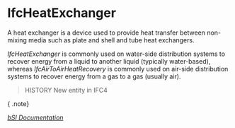 IfcHeatExchanger
================
A heat exchanger is a device used to provide heat transfer between non-mixing
media such as plate and shell and tube heat exchangers.  
  
_IfcHeatExchanger_ is commonly used on water-side distribution systems to
recover energy from a liquid to another liquid (typically water-based),
whereas _IfcAirToAirHeatRecovery_ is commonly used on air-side distribution
systems to recover energy from a gas to a gas (usually air).  
  
> HISTORY  New entity in IFC4  
  
{ .note}  
>  
[ _bSI
Documentation_](https://standards.buildingsmart.org/IFC/DEV/IFC4_2/FINAL/HTML/schema/ifchvacdomain/lexical/ifcheatexchanger.htm)


